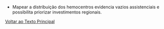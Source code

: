 - Mapear a distribuição dos hemocentros evidencia vazios assistenciais e possibilita priorizar investimentos regionais.

[Voltar ao Texto Principal](../index.md)
